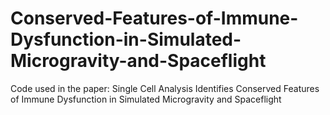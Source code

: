 # Conserved-Features-of-Immune-Dysfunction-in-Simulated-Microgravity-and-Spaceflight
Code used in the paper: Single Cell Analysis Identifies Conserved Features of Immune Dysfunction in Simulated Microgravity and Spaceflight
